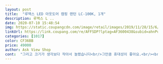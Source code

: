 ```yaml
---
layout: post 
title:  "루맥스 LED 아웃도어 캠핑 랜턴 LC-100K, 1개" 
description: 루맥스 L ..
date: 2020-07-10 15:48:54 
img: https://static.coupangcdn.com/image/retail/images/2019/11/28/15/6/fe253b96-03b5-4157-bd45-23bdd973a4a6.jpg 
linkUrl: https://link.coupang.com/re/AFFSDP?lptag=AF3600438&subid=ahnPublicAsk&pageKey=346689891&itemId=1100453657&vendorItemId=5627574708&traceid=V0-113-165c726796939cbc 
categories: [1017] 
color: CF36BB 
price: 49000 
author: Ask View Shop 
cont:  "그리고 크기가 생각보다 작아서 놀랬습니다<br/>그만큼 휴대성이 좋아요.<br/><br/>다만 충전타입이 5핀인지 받고나서 알았습니다.<br/><br/>밝기조절이 다양하게 되는점과 대용량 배터리 상당히 좋습니다<br/>캠핑 와서 폰충전도하고 램프도빛밝기 부터색온도 까지 다조절되서 좋아요<br/>컴팩트하고 너무 예뻐요 노란 조명켜두고 감성캠핑 할께요 ㅎㅎ<br/>" 
---
```

